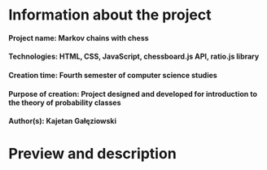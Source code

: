 # Information about the project

#### Project name: Markov chains with chess
#### Technologies: HTML, CSS, JavaScript, chessboard.js API, ratio.js library
#### Creation time: Fourth semester of computer science studies
#### Purpose of creation: Project designed and developed for introduction to the theory of probability classes
#### Author(s): Kajetan Gałęziowski 

# Preview and description
